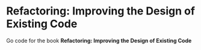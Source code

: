# Refactoring: Improving the Design of Existing Code

Go code for the book **Refactoring: Improving the Design of Existing Code**
